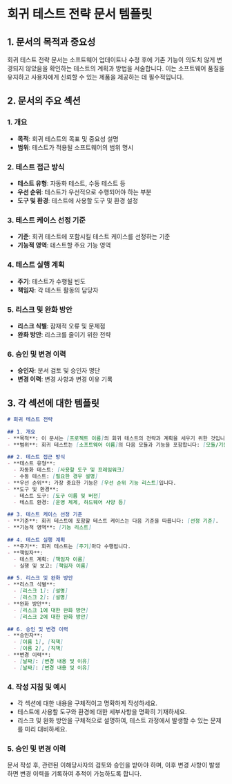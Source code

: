 # 회귀 테스트 전략 문서 템플릿

## 1. 문서의 목적과 중요성
회귀 테스트 전략 문서는 소프트웨어 업데이트나 수정 후에 기존 기능이 의도치 않게 변경되지 않았음을 확인하는 테스트의 계획과 방법을 서술합니다. 이는 소프트웨어 품질을 유지하고 사용자에게 신뢰할 수 있는 제품을 제공하는 데 필수적입니다.

## 2. 문서의 주요 섹션

### 1. 개요
- **목적**: 회귀 테스트의 목표 및 중요성 설명
- **범위**: 테스트가 적용될 소프트웨어의 범위 명시

### 2. 테스트 접근 방식
- **테스트 유형**: 자동화 테스트, 수동 테스트 등
- **우선 순위**: 테스트가 우선적으로 수행되어야 하는 부분
- **도구 및 환경**: 테스트에 사용할 도구 및 환경 설정

### 3. 테스트 케이스 선정 기준
- **기준**: 회귀 테스트에 포함시킬 테스트 케이스를 선정하는 기준
- **기능적 영역**: 테스트할 주요 기능 영역

### 4. 테스트 실행 계획
- **주기**: 테스트가 수행될 빈도
- **책임자**: 각 테스트 활동의 담당자

### 5. 리스크 및 완화 방안
- **리스크 식별**: 잠재적 오류 및 문제점
- **완화 방안**: 리스크를 줄이기 위한 전략

### 6. 승인 및 변경 이력
- **승인자**: 문서 검토 및 승인자 명단
- **변경 이력**: 변경 사항과 변경 이유 기록

## 3. 각 섹션에 대한 템플릿

```markdown
# 회귀 테스트 전략

## 1. 개요
- **목적**: 이 문서는 [프로젝트 이름]의 회귀 테스트의 전략과 계획을 세우기 위한 것입니다. 회귀 테스트는 소프트웨어의 업데이트나 수정이 기존 기능에 미치는 영향을 최소화하기 위한 중요한 단계입니다.
- **범위**: 회귀 테스트는 [소프트웨어 이름]의 다음 모듈과 기능을 포함합니다: [모듈/기능 리스트].

## 2. 테스트 접근 방식
- **테스트 유형**: 
  - 자동화 테스트: [사용할 도구 및 프레임워크]
  - 수동 테스트: [필요한 경우 설명]
- **우선 순위**: 가장 중요한 기능은 [우선 순위 기능 리스트]입니다.
- **도구 및 환경**: 
  - 테스트 도구: [도구 이름 및 버전]
  - 테스트 환경: [운영 체제, 하드웨어 사양 등]

## 3. 테스트 케이스 선정 기준
- **기준**: 회귀 테스트에 포함할 테스트 케이스는 다음 기준을 따릅니다: [선정 기준].
- **기능적 영역**: [기능 리스트]

## 4. 테스트 실행 계획
- **주기**: 회귀 테스트는 [주기]마다 수행됩니다.
- **책임자**: 
  - 테스트 계획: [책임자 이름]
  - 실행 및 보고: [책임자 이름]

## 5. 리스크 및 완화 방안
- **리스크 식별**: 
  - [리스크 1]: [설명]
  - [리스크 2]: [설명]
- **완화 방안**: 
  - [리스크 1에 대한 완화 방안]
  - [리스크 2에 대한 완화 방안]

## 6. 승인 및 변경 이력
- **승인자**: 
  - [이름 1], [직책]
  - [이름 2], [직책]
- **변경 이력**: 
  - [날짜]: [변경 내용 및 이유]
  - [날짜]: [변경 내용 및 이유]
```

### 4. 작성 지침 및 예시
- 각 섹션에 대한 내용을 구체적이고 명확하게 작성하세요.
- 테스트에 사용할 도구와 환경에 대한 세부사항을 명확히 기재하세요.
- 리스크 및 완화 방안을 구체적으로 설명하여, 테스트 과정에서 발생할 수 있는 문제를 미리 대비하세요.

### 5. 승인 및 변경 이력
문서 작성 후, 관련된 이해당사자의 검토와 승인을 받아야 하며, 이후 변경 사항이 발생하면 변경 이력을 기록하여 추적이 가능하도록 합니다.